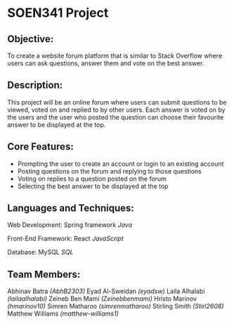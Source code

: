 # SOEN341 Project

## Objective:
To create a website forum platform that is similar to Stack Overflow where users can ask questions, answer them and vote on the best answer.

## Description:
This project will be an online forum where users can submit questions to be viewed, voted on and replied to by other users. Each answer is voted on by the users and the user who posted the question can choose their favourite answer to be displayed at the top.

## Core Features:
* Prompting the user to create an account or login to an existing account
* Posting questions on the forum and replying to those questions
* Voting on replies to a question posted on the forum
* Selecting the best answer to be displayed at the top

## Languages and Techniques:
Web Development: Spring framework *Java*

Front-End Framework: React *JavaScript*

Database: MySQL *SQL*

## Team Members: 
Abhinav Batra *(AbhB2303)*
Eyad Al-Sweidan *(eyadsw)*
Laila Alhalabi *(lailaalhalabi)*
Zeineb Ben Mami *(Zeinebbenmami)*
Hristo Marinov *(hmarinov10)*
Simren Matharoo *(simrenmatharoo)*
Stirling Smith  *(Stirl2608)*
Matthew Williams *(matthew-williams1)*
